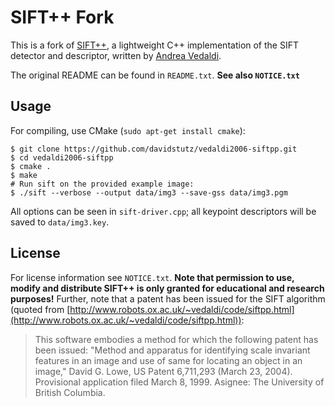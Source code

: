 # SIFT++ Fork

This is a fork of [SIFT++](http://www.robots.ox.ac.uk/~vedaldi/code/siftpp.html), a lightweight C++ implementation of the SIFT detector and descriptor, written by [Andrea Vedaldi](http://www.robots.ox.ac.uk/~vedaldi).

The original README can be found in `README.txt`. **See also `NOTICE.txt`**

## Usage

For compiling, use CMake (`sudo apt-get install cmake`):

    $ git clone https://github.com/davidstutz/vedaldi2006-siftpp.git
    $ cd vedaldi2006-siftpp
    $ cmake .
    $ make
    # Run sift on the provided example image:
    $ ./sift --verbose --output data/img3 --save-gss data/img3.pgm

All options can be seen in `sift-driver.cpp`; all keypoint descriptors will be saved to `data/img3.key`.

## License

For license information see `NOTICE.txt`. **Note that permission to use, modify and distribute SIFT++ is only granted for educational and research purposes!** Further, note that a patent has been issued for the SIFT algorithm (quoted from [http://www.robots.ox.ac.uk/~vedaldi/code/siftpp.html](http://www.robots.ox.ac.uk/~vedaldi/code/siftpp.html)):

> This software embodies a method for which the following patent has been issued: "Method and apparatus for identifying scale invariant features in an image and use of same for locating an object in an image," David G. Lowe, US Patent 6,711,293 (March 23, 2004). Provisional application filed March 8, 1999. Asignee: The University of British Columbia.

